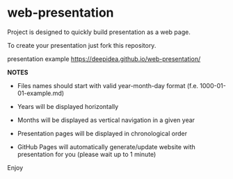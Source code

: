 # web-presentation

Project is designed to quickly build presentation as a web page.

To create your presentation just fork this repository.

presentation example https://deepidea.github.io/web-presentation/


**NOTES**

- Files names should start with valid  year-month-day format (f.e. 1000-01-01-example.md)

- Years will be displayed horizontally  

- Months will be displayed as vertical navigation in a given year

- Presentation pages will be displayed in chronological order

- GitHub Pages will automatically generate/update website with presentation for you (please wait up to 1 minute)


Enjoy
